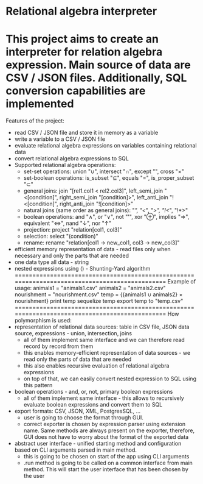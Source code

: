 Relational algebra interpreter
==============================================================================================
This project aims to create an interpreter for relation algebra expression. Main source of data are CSV / JSON files. Additionally, SQL conversion capabilities are implemented
==============================================================================================
Features of the project:
- read CSV / JSON file and store it in memory as a variable
- write a variable to a CSV / JSON file
- evaluate relational algebra expressions on variables containing relational data
- convert relational algebra expressions to SQL
- Supported relational algebra operations:
  - set-set operations: union "∪", intersect "∩", except "\", cross "×"
  - set-boolean operations: is_subset "⊆", equals "=", is_proper_subset "⊂"
  - general joins: join "[rel1.col1 < rel2.col3]", left_semi_join "<[condition]", right_semi_join "[condition]>", left_anti_join "!<[condition]", right_anti_join "![condition]>"
  - natural joins (same order as general joins): "*", "<*", "*>", "!<*", "!*>"
  - boolean operations: and "∧", or "∨", not "'", xor "⊕", implies "⇒", equivalent "⇔", nand "↓", nor "↑"
  - projection: project "relation[col1, col3]"
  - selection: select "(condition)"
  - rename: rename "relation[col1 -> new_col1, col3 -> new_col3]"
- efficient memory representation of data - read files only when necessary and only the parts that are needed
- one data type all data - string
- nested expressions using () - Shunting-Yard algorithm
==============================================================================================
Example of usage:
animals1 = "animals1.csv"
animals2 = "animals2.csv"
nourishment = "nourishment.csv"
temp = {{animals1 ∪ animals2} × nourishment}
print temp
sequelize temp
export temp to "temp.csv"
==============================================================================================
How polymorphism is used:
- representation of relational data sources: table in CSV file, JSON data source, expressions - union, intersection, joins
  - all of them implement same interface and we can therefore read record by record from them
  - this enables memory-efficient representation of data sources - we read only the parts of data that are needed
  - this also enables recursive evaluation of relational algebra expressions
  - on top of that, we can easily convert nested expression to SQL using this pattern
- boolean operations - and, or, not, primary boolean expressions
  - all of them implement same interface - this allows to recursively evaluate boolean expressions and convert them to SQL
- export formats: CSV, JSON, XML, PostgresSQL, ...
  - user is going to choose the format through GUI.
  - correct exporter is chosen by expression parser using extension name. Same methods are always present on the exporter,
    therefore, GUI does not have to worry about the format of the exported data
- abstract user interface - unified starting method and configuration based on CLI arguments parsed in main method.
  - this is going to be chosen on start of the app using CLI arguments
  - .run method is going to be called on a common interface from main method. This will start the user interface that has been chosen by the user